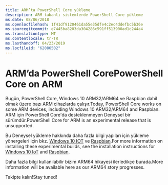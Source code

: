 ```yaml
---
title: ARM’ta PowerShell Core yükleme
description: ARM tabanlı sistemlerde PowerShell Core yükleme
ms.date: 08/06/2018
ms.openlocfilehash: 1f41df9120461da55e35dfe4c2ec4ddefbc5b36e
ms.sourcegitcommit: e7445ba8203da304286c591ff513900ad1c244a4
ms.translationtype: MT
ms.contentlocale: tr-TR
ms.lasthandoff: 04/23/2019
ms.locfileid: "62086502"
---
```

# <a name="powershell-core-on-arm"></a><span data-ttu-id="963fc-103">ARM’da PowerShell Core</span><span class="sxs-lookup"><span data-stu-id="963fc-103">PowerShell Core on ARM</span></span>

<span data-ttu-id="963fc-104">Bugün, PowerShell Core, Windows 10 ARM32/ARM64 ve Raspbian dahil olmak üzere bazı ARM cihazlarda çalışır.</span><span class="sxs-lookup"><span data-stu-id="963fc-104">Today, PowerShell Core works on some ARM devices, including Windows 10 ARM32/ARM64 and Raspbian.</span></span>
<span data-ttu-id="963fc-105">ARM için PowerShell Core'da desteklenmeyen Deneysel bir sürümdür.</span><span class="sxs-lookup"><span data-stu-id="963fc-105">PowerShell Core for ARM is an experimental release that is unsupported.</span></span>

<span data-ttu-id="963fc-106">Bu Deneysel yükleme hakkında daha fazla bilgi yapıları için yükleme yönergeleri için bkz. [Windows 10 IOT](installing-powershell-core-on-windows.md#deploying-on-windows-iot) ve [Raspbian](installing-powershell-core-on-linux.md#raspbian).</span><span class="sxs-lookup"><span data-stu-id="963fc-106">For more information on installing these experimental builds, see the installation instructions for [Windows 10 IoT](installing-powershell-core-on-windows.md#deploying-on-windows-iot) and [Raspbian](installing-powershell-core-on-linux.md#raspbian).</span></span>

<span data-ttu-id="963fc-107">Daha fazla bilgi kullanılabilir bizim ARM64 hikayesi ilerledikçe burada.</span><span class="sxs-lookup"><span data-stu-id="963fc-107">More information will be available here as our ARM64 story progresses.</span></span>

<span data-ttu-id="963fc-108">Takipte kalın!</span><span class="sxs-lookup"><span data-stu-id="963fc-108">Stay tuned!</span></span>

